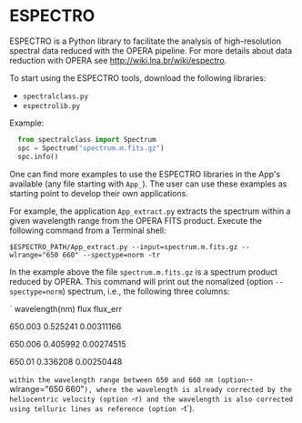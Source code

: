 # ESPECTRO
ESPECTRO is a Python library to facilitate the analysis of high-resolution spectral data reduced with the OPERA pipeline. For more details about data reduction with OPERA see http://wiki.lna.br/wiki/espectro. 

To start using the ESPECTRO tools, download the following libraries:

* `spectralclass.py`
* `espectrolib.py`

Example:
```python
  from spectralclass import Spectrum
  spc = Spectrum("spectrum.m.fits.gz")
  spc.info()
```
One can find more examples to use the ESPECTRO libraries in the App's available (any file starting with `App_`). The user can use these examples as starting point to develop their own applications.  

For example, the application `App_extract.py` extracts the spectrum within a given wavelength range from the OPERA FITS product.  Execute the following command from a Terminal shell:

`
$ESPECTRO_PATH/App_extract.py --input=spectrum.m.fits.gz --wlrange="650 660" --spectype=norm -tr
`

In the example above the file `spectrum.m.fits.gz` is a spectrum product reduced by OPERA. This command will print out the nomalized (option `--spectype=norm`) spectrum, i.e., the following three columns:

`
wavelength(nm) flux flux_err

650.003 0.525241 0.00311166

650.006 0.405992 0.00274515

650.01 0.336208 0.00250448

`
within the wavelength range between 650 and 660 nm (option `--wlrange="650 660"`), where the wavelength is already corrected by the heliocentric velocity (option `-r`) and the wavelength is also corrected using telluric lines as reference (option `-t`).
